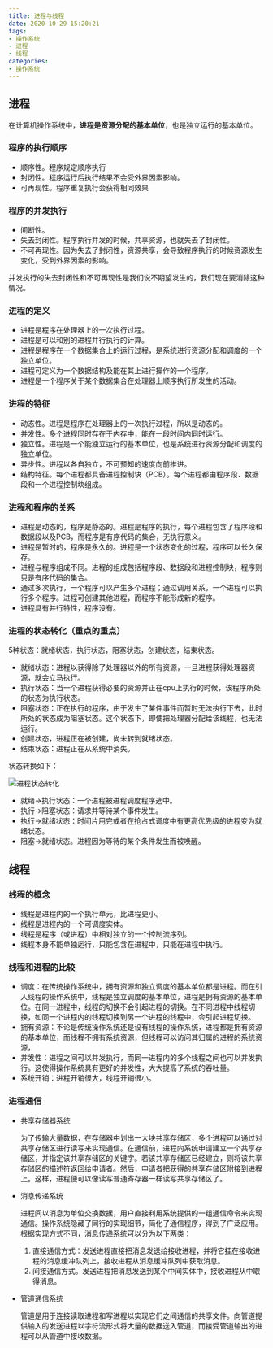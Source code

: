 ```yaml
---
title: 进程与线程
date: 2020-10-29 15:20:21
tags:
- 操作系统
- 进程
- 线程
categories:
- 操作系统
---
```


## 进程

在计算机操作系统中，**进程是资源分配的基本单位**，也是独立运行的基本单位。

### 程序的执行顺序

- 顺序性。程序规定顺序执行
- 封闭性。程序运行后执行结果不会受外界因素影响。
- 可再现性。程序重复执行会获得相同效果

### 程序的并发执行

- 间断性。
- 失去封闭性。程序执行并发的时候，共享资源，也就失去了封闭性。
- 不可再现性。因为失去了封闭性，资源共享，会导致程序执行的时候资源发生变化，受到外界因素的影响。

并发执行的失去封闭性和不可再现性是我们说不期望发生的，我们现在要消除这种情况。

### **进程的定义**

- 进程是程序在处理器上的一次执行过程。
- 进程是可以和别的进程并行执行的计算。
- 进程是程序在一个数据集合上的运行过程，是系统进行资源分配和调度的一个独立单位。
- 进程可定义为一个数据结构及能在其上进行操作的一个程序。
- 进程是一个程序关于某个数据集合在处理器上顺序执行所发生的活动。

### 进程的特征

- 动态性。进程是程序在处理器上的一次执行过程，所以是动态的。
- 并发性。多个进程同时存在于内存中，能在一段时间内同时运行。
- 独立性。进程是一个能独立运行的基本单位，也是系统进行资源分配和调度的独立单位。
- 异步性。进程以各自独立，不可预知的速度向前推进。
- 结构特征。每个进程都具备进程控制块（PCB）。每个进程都由程序段、数据段和一个进程控制块组成。

### **进程和程序的关系**

- 进程是动态的，程序是静态的。进程是程序的执行，每个进程包含了程序段和数据段以及PCB，而程序是有序代码的集合，无执行意义。
- 进程是暂时的，程序是永久的。进程是一个状态变化的过程，程序可以长久保存。
- 进程与程序组成不同。进程的组成包括程序段、数据段和进程控制块，程序则只是有序代码的集合。
- 通过多次执行，一个程序可以产生多个进程；通过调用关系，一个进程可以执行多个程序。进程可创建其他进程，而程序不能形成新的程序。
- 进程具有并行特性，程序没有。

### **进程的状态转化**（重点的重点）

5种状态：就绪状态，执行状态，阻塞状态，创建状态，结束状态。

- 就绪状态：进程以获得除了处理器以外的所有资源，一旦进程获得处理器资源，就会立马执行。
- 执行状态：当一个进程获得必要的资源并正在cpu上执行的时候，该程序所处的状态为执行状态。
- 阻塞状态：正在执行的程序，由于发生了某件事件而暂时无法执行下去，此时所处的状态成为阻塞状态。这个状态下，即使把处理器分配给该线程，也无法运行。
- 创建状态，进程正在被创建，尚未转到就绪状态。
- 结束状态：进程正在从系统中消失。

状态转换如下：

![进程状态转化](https://gitee.com/lehanbal/blog-image/raw/master/img/进程状态转化.png)

- 就绪->执行状态：一个进程被进程调度程序选中。
- 执行->阻塞状态：请求并等待某个事件发生。
- 执行->就绪状态：时间片用完或者在抢占式调度中有更高优先级的进程变为就绪状态。
- 阻塞->就绪状态。进程因为等待的某个条件发生而被唤醒。

## 线程

### 线程的概念

- 线程是进程内的一个执行单元，比进程更小。
- 线程是进程内的一个可调度实体。
- 线程是程序（或进程）中相对独立的一个控制流序列。
- 线程本身不能单独运行，只能包含在进程中，只能在进程中执行。

### 线程和进程的比较

- 调度：在传统操作系统中，拥有资源和独立调度的基本单位都是进程。而在引入线程的操作系统中，线程是独立调度的基本单位，进程是拥有资源的基本单位。在同一进程中，线程的切换不会引起进程的切换。在不同进程中线程切换，如同一个进程内的线程切换到另一个进程的线程中，会引起进程切换。
- 拥有资源：不论是传统操作系统还是设有线程的操作系统，进程都是拥有资源的基本单位，而线程不拥有系统资源，但线程可以访问其归属的进程的系统资源，
- 并发性：进程之间可以并发执行，而同一进程内的多个线程之间也可以并发执行。这使得操作系统具有更好的并发性，大大提高了系统的吞吐量。
- 系统开销：进程开销很大，线程开销很小。

### **进程通信**

- 共享存储器系统

  为了传输大量数据，在存储器中划出一大块共享存储区，多个进程可以通过对共享存储区进行读写来实现通信。在通信前，进程向系统申请建立一个共享存储区，并指定该共享存储区的关键字。若该共享存储区已经建立，则将该共享存储区的描述符返回给申请者。然后，申请者把获得的共享存储区附接到进程上。这样，进程便可以像读写普通寄存器一样读写共享存储区了。

- 消息传递系统

  进程间以消息为单位交换数据，用户直接利用系统提供的一组通信命令来实现通信。操作系统隐藏了同行的实现细节，简化了通信程序，得到了广泛应用。根据实现方式不同，消息传递系统可以分为以下两类：

  1. 直接通信方式：发送进程直接把消息发送给接收进程，并将它挂在接收进程的消息缓冲队列上，接收进程从消息缓冲队列中获取消息。
  2. 间接通信方式。发送进程把消息发送到某个中间实体中，接收进程从中取得消息。

- 管道通信系统

  管道是用于连接读取进程和写进程以实现它们之间通信的共享文件。向管道提供输入的发送进程以字符流形式将大量的数据送入管道，而接受管道输出的进程可以从管道中接收数据。